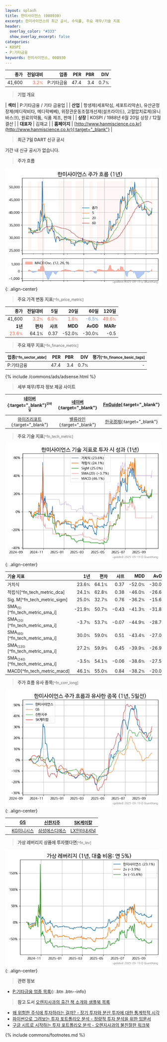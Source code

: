 ```yaml
---
layout: splash
title: 한미사이언스 (008930)
excerpt: 한미사이언스의 최근 공시, 수익률, 주요 재무/기술 지표
header:
  overlay_color: "#333"
  show_overlay_excerpt: false
categories:
- KOSPI
- P:기타금융
keywords: 한미사이언스, 008930
---
```


| **종가** | **전일대비** | **업종** | **PER** | **PBR** | **DIV** |
| -------: | -----------: | -------: | ------: | ------: | ------: |
| 41,600 | <span style="color: tomato">3.2<small>%</small></span> | P:기타금융 | 47.4 | 3.4 | 0.7<small>%</small> |

<!-- more -->


> **기업 개요**<a id="company"></a>

| <span style="white-space:nowrap;">**섹터**</span> | P:기타금융 / 기타 금융업 |
| <span style="white-space:nowrap;">**산업**</span> | 항생제(세포탁심, 세포트리악손), 유산균정장제(메디락비타, 메디락베베), 위장관운동조절개선제(설프라이드), 고혈압치료제(유니바스크), 원료의약품, 식품 제조, 판매 |
| <span style="white-space:nowrap;">**상장**</span> | KOSPI / 1988년 6월 20일 상장 / 12월 결산 |
| <span style="white-space:nowrap;">**대표자**</span> | 김재교 |
| <span style="white-space:nowrap;">**홈페이지**</span> | [http://www.hanmiscience.co.kr](http://www.hanmiscience.co.kr){:target="_blank"} |


> **최근 7일 DART 신규 공시**<a id="dart"></a>

기간 내 신규 공시가 없습니다.


> **주가 흐름**<a id="price"></a>

![008930](/stock/images/008930.png){: .align-center}


> **주요 가격 변동 지표**<small>[^fn_price_metric]</small>

| **종가** | **전일대비** | **5일** | **20일** | **60일** | **120일** |
| -------: | -----------: | ------: | -------: | -------: | --------: |
| 41,600 | <span style="color: tomato">3.2<small>%</small></span> | <span style="color: tomato">6.0<small>%</small></span> | <span style="color: tomato">1.6<small>%</small></span> | <span style="color: cornflowerblue">-6.5<small>%</small></span> | <span style="color: tomato">49.6<small>%</small></span> |
| **1년** | **편차** | **샤프** | **MDD** | **AvDD** | **MARr** |
| <span style="color: tomato">23.6<small>%</small></span> | 64.1<small>%</small> | 0.37 | -52.0<small>%</small> | -30.0<small>%</small> | -0.5 |


> **주요 재무 지표**<small>[^fn_finance_metric]</small>

| **업종**<small>[^fn_sector_abbr]</small> | **PER** | **PBR** | **DIV** | **평가**<small>[^fn_finance_basic_tags]</small> |
| :--------------------------------------- | ------: | ------: | ------: | ----------------------------------------------: |
| P:기타금융 | 47.4 | 3.4 | 0.7<small>%</small> | - |



{% include /commons/ads/adsense.html %}

> **세부 재무/투자 정보 제공 사이트**

| [네이버](https://m.stock.naver.com/domestic/stock/008930/finance/summary){:target="_blank"}<sup><small>모바일</small></sup> | [네이버](https://finance.naver.com/item/coinfo.naver?code=008930){:target="_blank"} | [FnGuide](https://comp.fnguide.com/SVO2/ASP/SVD_Invest.asp?gicode=A008930&MenuYn=Y){:target="_blank"} |
| :---: | :---: | :---: |
| [와이즈리포트](https://comp.wisereport.co.kr/company/c1040001.aspx?cmp_cd=008930){:target="_blank"} | [밸류라인](https://www.valueline.co.kr/finance/summary/008930){:target="_blank"} | [한국경제](https://markets.hankyung.com/stock/008930/financial-summary){:target="_blank"} |


> **주요 기술 지표**<small>[^fn_tech_metric]</small>


![008930](/stock/images/008930_tech.png){: .align-center}

| **기술 지표** | **1년** | **편차** | **샤프** | **MDD** | **AvDD** |
| :------------ | ------: | -----------: | -------: | ------: | -------: |
| 거치식 | 23.6<small>%</small> | 64.1<small>%</small> | 0.37 | -52.0<small>%</small> | -30.0<small>%</small> |
| 적립식[^fn_tech_metric_dca] | 24.1<small>%</small> | 62.8<small>%</small> | 0.38 | -46.0<small>%</small> | -26.6<small>%</small> |
| Sig. M[^fn_tech_metric_sigm] | 25.0<small>%</small> | 32.7<small>%</small> | 0.76 | -36.2<small>%</small> | -15.6<small>%</small> |
| SMA<small><sub>(5)</sub></small>[^fn_tech_metric_sma_i] | -21.9<small>%</small> | 50.7<small>%</small> | -0.43 | -41.3<small>%</small> | -31.8<small>%</small> |
| SMA<small><sub>(20)</sub></small>[^fn_tech_metric_sma_i] | -3.7<small>%</small> | 53.7<small>%</small> | -0.07 | -44.9<small>%</small> | -28.7<small>%</small> |
| SMA<small><sub>(60)</sub></small>[^fn_tech_metric_sma_i] | 30.0<small>%</small> | 59.0<small>%</small> | 0.51 | -43.4<small>%</small> | -27.0<small>%</small> |
| SMA<small><sub>(120)</sub></small>[^fn_tech_metric_sma_i] | 27.2<small>%</small> | 59.9<small>%</small> | 0.45 | -39.9<small>%</small> | -26.9<small>%</small> |
| SMA<small><sub>(240)</sub></small>[^fn_tech_metric_sma_i] | -3.5<small>%</small> | 54.1<small>%</small> | -0.06 | -38.6<small>%</small> | -27.5<small>%</small> |
| MACD[^fn_tech_metric_macd] | 46.1<small>%</small> | 55.0<small>%</small> | 0.84 | -38.2<small>%</small> | -20.0<small>%</small> |


> **주가 흐름 유사 종목**<a id="corr"></a><small>[^fn_corr_long]</small>

![008930](/stock/images/008930_corr.png){: .align-center}

|       | [GS](/078930/) | [신한지주](/055550/) | [SK케미칼](/285130/) |
| :---: | :------------------------------------: | :------------------------------------: | :------------------------------------: |
|       | [KG이니시스](/035600/) | [삼성에스디에스](/018260/) | [LX인터내셔널](/001120/) |


> **가상 레버리지 상품에 투자했다면**<a id="2x"></a><small>[^fn_lev]</small>

![008930](/stock/images/008930_2x.png){: .align-center}


> **관련 정보**

- [P:기타금융 업종 목록](/stats/sector/kospi_업종_기타금융_종목/){: .btn .btn--info}

> **참고 도서** [오렌지사과의 출간 책 소개와 샘플북 목록](https://kongdori.tistory.com/691)

- [왜 위험한 주식에 투자하라는 걸까? - 장기 투자와 분산 투자에 대한 통계학적 시각](https://kongdori.tistory.com/421)
- [파이썬으로 그려보는 투자 포트폴리오 분석  - 정량적 투자 분석을 위한 입문서](https://kongdori.tistory.com/643)
- [구글 시트로 시작하는 투자 포트폴리오 분석 - 오렌지사과의 불친절한 워크북](https://kongdori.tistory.com/449)


{% include commons/footnotes.md %}